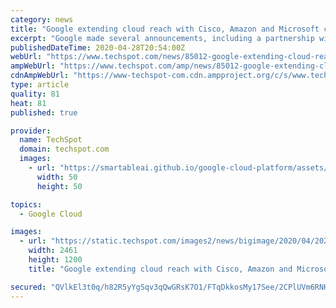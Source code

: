 ```yaml
---
category: news
title: "Google extending cloud reach with Cisco, Amazon and Microsoft connections"
excerpt: "Google made several announcements, including a partnership with Cisco that will better connect Cisco’s software-defined wide area network (SD-WAN) tools with Google Cloud. Google also announced the production release of Anthos for Amazon’s AWS and a preview"
publishedDateTime: 2020-04-28T20:54:00Z
webUrl: "https://www.techspot.com/news/85012-google-extending-cloud-reach-cisco-amazon-microsoft-connections.html"
ampWebUrl: "https://www.techspot.com/amp/news/85012-google-extending-cloud-reach-cisco-amazon-microsoft-connections.html"
cdnAmpWebUrl: "https://www-techspot-com.cdn.ampproject.org/c/s/www.techspot.com/amp/news/85012-google-extending-cloud-reach-cisco-amazon-microsoft-connections.html"
type: article
quality: 81
heat: 81
published: true

provider:
  name: TechSpot
  domain: techspot.com
  images:
    - url: "https://smartableai.github.io/google-cloud-platform/assets/images/organizations/techspot.com-50x50.jpg"
      width: 50
      height: 50

topics:
  - Google Cloud

images:
  - url: "https://static.techspot.com/images2/news/bigimage/2020/04/2020-04-28-image-30.jpg"
    width: 2461
    height: 1200
    title: "Google extending cloud reach with Cisco, Amazon and Microsoft connections"

secured: "QVlkEl3t0q/h82R5yYgSqv3qQwGRsK7O1/FTqDkkosMy17See/2CPlUVm6RNK2J5OgO2S0RyTE8Ec+Kra2br/nMZSriTyubIu+8wKiU+DmBPr95abi9n35jXGa/DwI799DhCp0knAJf1NXB4Qa+WABmpHUHSeo5hb7DgPdnquiJRUU/rmalkrK3KbBy54huRJraaqTDV9e90naLnEAqmtsWCcwWkFuY0fS+EVCaRkWRycqyaNdmLhz4oBJY5gtfa222RybufpTkJwfc99YmOPaarU+daM9/DNUUhIgfRFqtX9g0ZbESd97uaOUMKbo/s;EAq4t+WO7FPR3t8VKhW7pw=="
---
```


